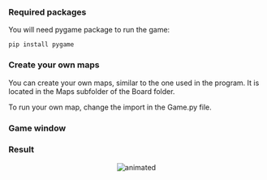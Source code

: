 ### Required packages

You will need pygame package to run the game:

```
pip install pygame
```

### Create your own maps
You can create your own maps, similar to the one used in the program.
It is located in the Maps subfolder of the Board folder.

To run your own map, change the import in the Game.py file.

### Game window
### Result
<p align="center">
  <img src="https://github.com/jakrog01/Pax-Man/assets/141222606/35ecda81-d0a4-49cd-8760-6a66f1c0ddd3" alt="animated" />
</p>
